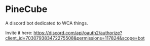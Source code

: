 # PineCube
A discord bot dedicated to WCA things.

Invite it here: https://discord.com/api/oauth2/authorize?client_id=703079383472275508&permissions=117824&scope=bot
